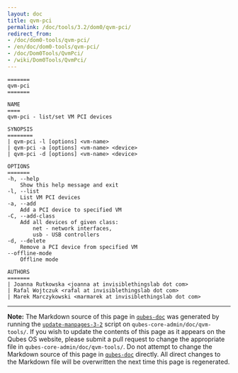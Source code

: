```yaml
---
layout: doc
title: qvm-pci
permalink: /doc/tools/3.2/dom0/qvm-pci/
redirect_from:
- /doc/dom0-tools/qvm-pci/
- /en/doc/dom0-tools/qvm-pci/
- /doc/Dom0Tools/QvmPci/
- /wiki/Dom0Tools/QvmPci/
---
```


```
=======
qvm-pci
=======

NAME
====
qvm-pci - list/set VM PCI devices

SYNOPSIS
========
| qvm-pci -l [options] <vm-name>
| qvm-pci -a [options] <vm-name> <device>
| qvm-pci -d [options] <vm-name> <device>
 
OPTIONS
=======
-h, --help
    Show this help message and exit
-l, --list
    List VM PCI devices    
-a, --add
    Add a PCI device to specified VM
-C, --add-class
    Add all devices of given class:
        net - network interfaces,
        usb - USB controllers
-d, --delete
    Remove a PCI device from specified VM
--offline-mode
    Offline mode

AUTHORS
=======
| Joanna Rutkowska <joanna at invisiblethingslab dot com>
| Rafal Wojtczuk <rafal at invisiblethingslab dot com>
| Marek Marczykowski <marmarek at invisiblethingslab dot com>
```

-----

**Note:** The Markdown source of this page in [`qubes-doc`] was generated by running the [`update-manpages-3-2`] script on `qubes-core-admin/doc/qvm-tools/`.
If you wish to update the contents of this page as it appears on the Qubes OS website, please submit a pull request to change the appropriate file in `qubes-core-admin/doc/qvm-tools/`.
Do not attempt to change the Markdown source of this page in [`qubes-doc`] directly.
All direct changes to the Markdown file will be overwritten the next time this page is regenerated.

[`qubes-doc`]: https://github.com/QubesOS/qubes-doc/
[`update-manpages-3-2`]: https://github.com/QubesOS/qubesos.github.io/blob/master/_utils/update-manpages-3-2

